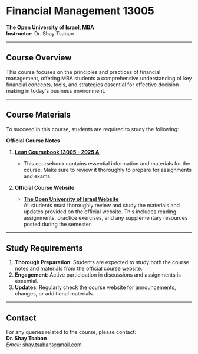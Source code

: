 # Financial Management 13005  
**The Open University of Israel, MBA**  
**Instructor:** Dr. Shay Tsaban  

---

## Course Overview  
This course focuses on the principles and practices of financial management, offering MBA students a comprehensive understanding of key financial concepts, tools, and strategies essential for effective decision-making in today's business environment.  

---

## Course Materials  
To succeed in this course, students are required to study the following:  

**Official Course Notes**  
1. **[Lean Coursebook 13005 - 2025 A](./Lean%20coursebook%2013005%20-%202025%20A.docx)**  
   - This coursebook contains essential information and materials for the course. Make sure to review it thoroughly to prepare for assignments and exams.  

2. **Official Course Website**  
   - **[The Open University of Israel Website](https://www.openu.ac.il/)**  
     All students must thoroughly review and study the materials and updates provided on the official website. This includes reading assignments, practice exercises, and any supplementary resources posted during the semester.  

---

## Study Requirements  
1. **Thorough Preparation**: Students are expected to study both the course notes and materials from the official course website.  
2. **Engagement**: Active participation in discussions and assignments is essential.  
3. **Updates**: Regularly check the course website for announcements, changes, or additional materials.  

---

## Contact  
For any queries related to the course, please contact:  
**Dr. Shay Tsaban**  
_Email_: shay.tsaban@gmail.com  
